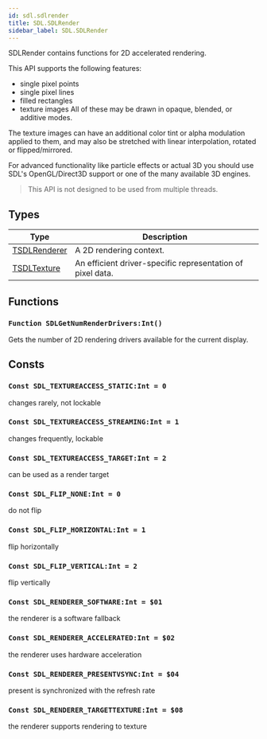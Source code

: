 ```yaml
---
id: sdl.sdlrender
title: SDL.SDLRender
sidebar_label: SDL.SDLRender
---
```



SDLRender contains functions for 2D accelerated rendering.

This API supports the following features:

* single pixel points
* single pixel lines
* filled rectangles
* texture images
All of these may be drawn in opaque, blended, or additive modes.

The texture images can have an additional color tint or alpha modulation applied to them, and may also be stretched with linear interpolation, rotated or flipped/mirrored.

For advanced functionality like particle effects or actual 3D you should use SDL's OpenGL/Direct3D support or one of the many available 3D engines.

> This API is not designed to be used from multiple threads.



## Types
| Type | Description |
|---|---|
| [TSDLRenderer](../../sdl/sdl.sdlrender/tsdlrenderer) | A 2D rendering context. |
| [TSDLTexture](../../sdl/sdl.sdlrender/tsdltexture) | An efficient driver-specific representation of pixel data. |

## Functions

### `Function SDLGetNumRenderDrivers:Int()`

Gets the number of 2D rendering drivers available for the current display.


## Consts

### `Const SDL_TEXTUREACCESS_STATIC:Int = 0`

changes rarely, not lockable


### `Const SDL_TEXTUREACCESS_STREAMING:Int = 1`

changes frequently, lockable


### `Const SDL_TEXTUREACCESS_TARGET:Int = 2`

can be used as a render target


### `Const SDL_FLIP_NONE:Int = 0`

do not flip


### `Const SDL_FLIP_HORIZONTAL:Int = 1`

flip horizontally


### `Const SDL_FLIP_VERTICAL:Int = 2`

flip vertically


### `Const SDL_RENDERER_SOFTWARE:Int = $01`

the renderer is a software fallback


### `Const SDL_RENDERER_ACCELERATED:Int = $02`

the renderer uses hardware acceleration


### `Const SDL_RENDERER_PRESENTVSYNC:Int = $04`

present is synchronized with the refresh rate


### `Const SDL_RENDERER_TARGETTEXTURE:Int = $08`

the renderer supports rendering to texture


